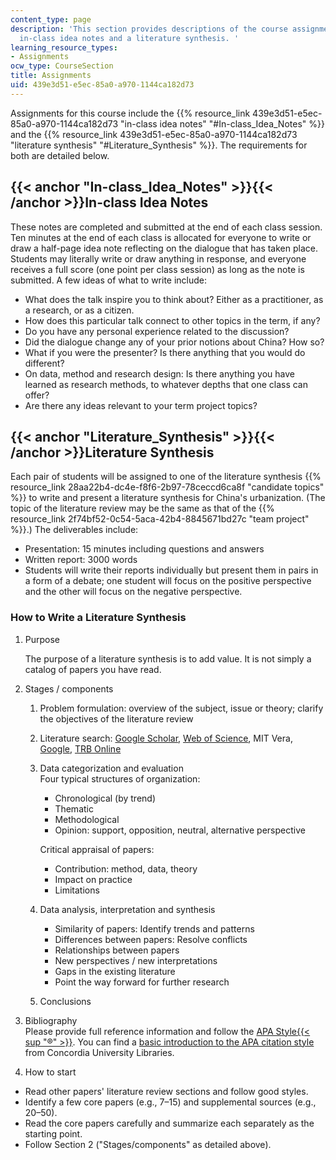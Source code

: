 ```yaml
---
content_type: page
description: 'This section provides descriptions of the course assignments, including
  in-class idea notes and a literature synthesis. '
learning_resource_types:
- Assignments
ocw_type: CourseSection
title: Assignments
uid: 439e3d51-e5ec-85a0-a970-1144ca182d73
---
```


Assignments for this course include the {{% resource_link 439e3d51-e5ec-85a0-a970-1144ca182d73 "in-class idea notes" "#In-class_Idea_Notes" %}} and the {{% resource_link 439e3d51-e5ec-85a0-a970-1144ca182d73 "literature synthesis" "#Literature_Synthesis" %}}. The requirements for both are detailed below.

{{< anchor "In-class_Idea_Notes" >}}{{< /anchor >}}In-class Idea Notes
----------------------------------------------------------------------

These notes are completed and submitted at the end of each class session. Ten minutes at the end of each class is allocated for everyone to write or draw a half-page idea note reflecting on the dialogue that has taken place. Students may literally write or draw anything in response, and everyone receives a full score (one point per class session) as long as the note is submitted. A few ideas of what to write include:

*   What does the talk inspire you to think about? Either as a practitioner, as a research, or as a citizen.
*   How does this particular talk connect to other topics in the term, if any?
*   Do you have any personal experience related to the discussion?
*   Did the dialogue change any of your prior notions about China? How so?
*   What if you were the presenter? Is there anything that you would do different?
*   On data, method and research design: Is there anything you have learned as research methods, to whatever depths that one class can offer?
*   Are there any ideas relevant to your term project topics?

{{< anchor "Literature_Synthesis" >}}{{< /anchor >}}Literature Synthesis
------------------------------------------------------------------------

Each pair of students will be assigned to one of the literature synthesis {{% resource_link 28aa22b4-dc4e-f8f6-2b97-78ceccd6ca8f "candidate topics" %}} to write and present a literature synthesis for China's urbanization. (The topic of the literature review may be the same as that of the {{% resource_link 2f74bf52-0c54-5aca-42b4-8845671bd27c "team project" %}}.) The deliverables include:

*   Presentation: 15 minutes including questions and answers
*   Written report: 3000 words
*   Students will write their reports individually but present them in pairs in a form of a debate; one student will focus on the positive perspective and the other will focus on the negative perspective.

### How to Write a Literature Synthesis

1.  Purpose
    
    The purpose of a literature synthesis is to add value. It is not simply a catalog of papers you have read.
    
2.  Stages / components
    1.  Problem formulation: overview of the subject, issue or theory; clarify the objectives of the literature review
    2.  Literature search: [Google Scholar](http://scholar.google.com/), [Web of Science](http://wokinfo.com/), MIT Vera, [Google](https://www.google.com/), [TRB Online](https://trbonline.trb.tas.gov.au/)
    3.  Data categorization and evaluation  
        Four typical structures of organization:
        
        *   Chronological (by trend)
        *   Thematic
        *   Methodological
        *   Opinion: support, opposition, neutral, alternative perspective
        
        Critical appraisal of papers:
        *   Contribution: method, data, theory
        *   Impact on practice
        *   Limitations
    4.  Data analysis, interpretation and synthesis
        *   Similarity of papers: Identify trends and patterns
        *   Differences between papers: Resolve conflicts
        *   Relationships between papers
        *   New perspectives / new interpretations
        *   Gaps in the existing literature
        *   Point the way forward for further research
    5.  Conclusions
3.  Bibliography  
    Please provide full reference information and follow the [APA Style{{< sup "®" >}}](http://www.apastyle.org/). You can find a [basic introduction to the APA citation style](http://library.concordia.ca/help/howto/apa.php) from Concordia University Libraries.
4.  How to start

*   Read other papers' literature review sections and follow good styles.
*   Identify a few core papers (e.g., 7–15) and supplemental sources (e.g., 20–50).
*   Read the core papers carefully and summarize each separately as the starting point.
*   Follow Section 2 ("Stages/components" as detailed above).
